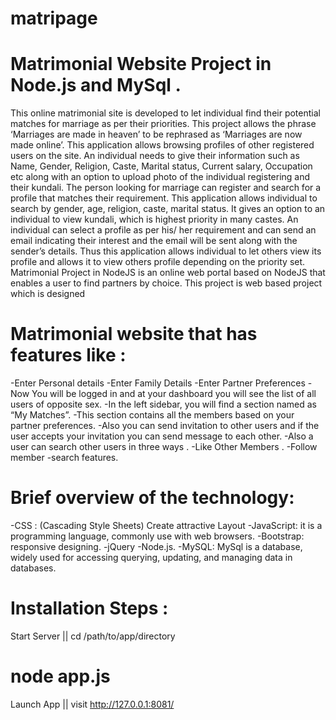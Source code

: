# matripage
# Matrimonial Website Project in Node.js and MySql .
This online matrimonial site is developed to let individual find their potential matches for marriage as per their priorities. This project allows the phrase ‘Marriages are made in heaven’ to be rephrased as ‘Marriages are now made online’. This application allows browsing profiles of other registered users on the site. An individual needs to give their information such as Name, Gender, Religion, Caste, Marital status, Current salary, Occupation etc along with an option to upload photo of the individual registering and their kundali. The person looking for marriage can register and search for a profile that matches their requirement. This application allows individual to search by gender, age, religion, caste, marital status. It gives an option to an individual to view kundali, which is highest priority in many castes. An individual can select a profile as per his/ her requirement and can send an email indicating their interest and the email will be sent along with the sender’s details. Thus this application allows individual to let others view its profile and allows it to view others profile depending on the priority set.
Matrimonial Project in NodeJS is an online web portal based on NodeJS that enables a user to find partners by choice. This project is web based project which is designed
# Matrimonial website that has features like :
-Enter Personal details
-Enter Family Details
-Enter Partner Preferences
-Now You will be logged in and at your dashboard you will see the list of all users of opposite sex.
-In the left sidebar, you will find a section named as “My Matches”.
-This section contains all the members based on your partner preferences.
-Also you can send invitation to other users and if the user accepts your invitation you can send message to each other.
-Also a user can search other users in three ways .
-Like Other Members .
-Follow member
-search features.
# Brief overview of the technology:
-CSS : (Cascading Style Sheets) Create attractive Layout
-JavaScript: it is a programming language, commonly use with web browsers.
-Bootstrap: responsive designing.
-jQuery
-Node.js.
-MySQL: MySql is a database, widely used for accessing querying, updating, and managing data in databases.
# Installation Steps :
Start Server  ||
cd /path/to/app/directory
# node app.js

Launch App ||
visit http://127.0.0.1:8081/
